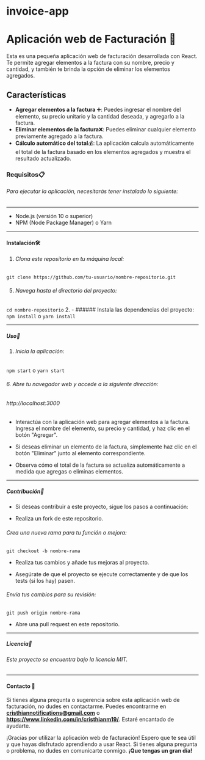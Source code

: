 # invoice-app
# Aplicación web de Facturación 🧾
Esta es una pequeña aplicación web de facturación desarrollada con React. Te permite agregar elementos a la factura con su nombre, precio y cantidad, y también te brinda la opción de eliminar los elementos agregados.

## Características
- **Agregar elementos a la factura** ➕: Puedes ingresar el nombre del elemento, su precio unitario y la cantidad deseada, y agregarlo a la factura.
- **Eliminar elementos de la factura**❌: Puedes eliminar cualquier elemento previamente agregado a la factura.
- **Cálculo automático del total**💰: La aplicación calcula automáticamente el total de la factura basado en los elementos agregados y muestra el resultado actualizado.
### Requisitos📋
###### Para ejecutar la aplicación, necesitarás tener instalado lo siguiente:

------------


- Node.js (versión 10 o superior)
- NPM (Node Package Manager) o Yarn

------------


#### Instalación🛠️
1.  ###### Clona este repositorio en tu máquina local:
  `git clone https://github.com/tu-usuario/nombre-repositorio.git`

5. ###### Navega hasta el directorio del proyecto:

 `cd nombre-repositorio`
2. - ###### Instala las dependencias del proyecto:
`npm install`
o
`yarn install`

------------


##### Uso🚀
1. ###### Inicia la aplicación:
 `npm start`
 o
 `yarn start`

###### 6. Abre tu navegador web y accede a la siguiente dirección:

###### http://localhost:3000

- Interactúa con la aplicación web para agregar elementos a la factura. Ingresa el nombre del elemento, su precio y cantidad, y haz clic en el botón "Agregar".

- Si deseas eliminar un elemento de la factura, simplemente haz clic en el botón "Eliminar" junto al elemento correspondiente.

- Observa cómo el total de la factura se actualiza automáticamente a medida que agregas o eliminas elementos.

------------


##### Contribución🤝
- Si deseas contribuir a este proyecto, sigue los pasos a continuación:

- Realiza un fork de este repositorio.

###### Crea una nueva rama para tu función o mejora:

`git checkout -b nombre-rama`

- Realiza tus cambios y añade tus mejoras al proyecto.

- Asegúrate de que el proyecto se ejecute correctamente y de que los tests (si los hay) pasen.

###### Envía tus cambios para su revisión:


`git push origin nombre-rama`

- Abre una pull request en este repositorio.

------------


##### Licencia📄
###### Este proyecto se encuentra bajo la licencia MIT.

------------


#### Contacto 📧
Si tienes alguna pregunta o sugerencia sobre esta aplicación web de facturación, no dudes en contactarme. Puedes encontrarme en **cristhiannotifications@gmail.com** o **https://www.linkedin.com/in/cristhianm19/**. Estaré encantado de ayudarte.

¡Gracias por utilizar la aplicación web de facturación! Espero que te sea útil y que hayas disfrutado aprendiendo a usar React. Si tienes alguna pregunta o problema, no dudes en comunicarte conmigo. **¡Que tengas un gran día!**
